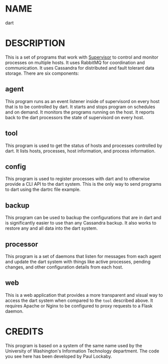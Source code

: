 # NAME

dart

# DESCRIPTION

This is a set of programs that work with [Supervisor](http://supervisord.org/)
to control and monitor processes on multiple hosts. It uses RabbitMQ for
coordination and communication. It uses Cassandra for distributed and fault
tolerant data storage. There are six components:

## agent

This program runs as an event listener inside of supervisord on every host that
is to be controlled by dart. It starts and stops program on schedules and on
demand. It monitors the programs running on the host. It reports back to the
dart processors the state of supervisord on every host.

## tool

This program is used to get the status of hosts and processes controlled by
dart. It lists hosts, processes, host information, and process information.

## config

This program is used to register processes with dart and to otherwise provide a
CLI API to the dart system. This is the only way to send programs to dart using
the dartrc file example.

## backup

This program can be used to backup the configurations that are in dart and is
significantly easier to use than any Cassandra backup. It also works to restore
any and all data into the dart system.

## processor

This program is a set of daemons that listen for messages from each agent and
update the dart system with things like active processes, pending changes, and
other configuration details from each host.

## web

This is a web application that provides a more transparent and visual way to
access the dart system when compared to the `tool` described above. It requires
Apache or Nginx to be configured to proxy requests to a Flask daemon.

# CREDITS

This program is based on a system of the same name used by the University of
Washington's Information Technology department. The code you see here has been
developed by Paul Lockaby.
